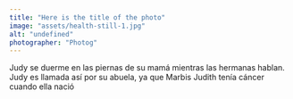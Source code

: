 ```yaml
---
title: "Here is the title of the photo"
image: "assets/health-still-1.jpg"
alt: "undefined"
photographer: "Photog"
---
```

Judy se duerme en las piernas de su mamá mientras las hermanas hablan. Judy es llamada así por su abuela, ya que Marbis Judith tenía cáncer cuando ella nació